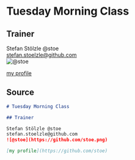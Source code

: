 # Tuesday Morning Class

## Trainer

Stefan Stölzle @stoe  
stefan.stoelzle@github.com  
![@stoe](https://github.com/stoe.png)

[my profile](https://github.com/stoe)

## Source 
```md
# Tuesday Morning Class

## Trainer

Stefan Stölzle @stoe  
stefan.stoelzle@github.com  
![@stoe](https://github.com/stoe.png)

[my profile](https://github.com/stoe)
```
